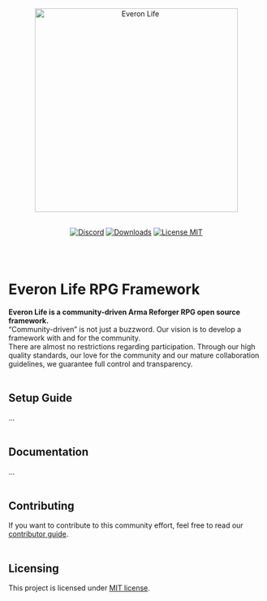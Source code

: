 <div align="center">
<picture>
  <source media="(prefers-color-scheme: dark)" width="400" srcset="https://user-images.githubusercontent.com/13269125/170135155-d99def26-696b-4608-98b3-26279ad01323.svg">
  <source media="(prefers-color-scheme: light)" width="400" srcset="https://user-images.githubusercontent.com/13269125/170135264-506819a4-830f-496f-bdee-8f5d3b5a9e94.svg">
  <img alt="Everon Life" width="400" src="https://user-images.githubusercontent.com/13269125/170135264-506819a4-830f-496f-bdee-8f5d3b5a9e94.svg">
</picture>
<br/><br/>

[![Discord](https://img.shields.io/discord/976203864632086619?label=discord)](https://discord.gg/everonlife)
[![Downloads](https://img.shields.io/github/downloads/everonlife/EveronLife/total)](https://img.shields.io/github/downloads/everonlife/EveronLife/total)
[![License MIT](https://img.shields.io/badge/License-MIT-green)](https://opensource.org/licenses/MIT)
</div>
<br/><br/>

# Everon Life RPG Framework

**Everon Life is a community-driven Arma Reforger RPG open source framework.**  
“Community-driven” is not just a buzzword. Our vision is to develop a framework with and for the community.   
There are almost no restrictions regarding participation. Through our high quality standards, our love for the community and our mature collaboration guidelines, we guarantee full control and transparency.
<br/><br/>

## Setup Guide
...
<br/><br/>

## Documentation
...
<br/><br/>

## Contributing
If you want to contribute to this community effort, feel free to read our [contributor guide](CONTRIBUTING.md).
<br/><br/>

## Licensing
This project is licensed under [MIT license](https://opensource.org/licenses/MIT).
<br/><br/>

